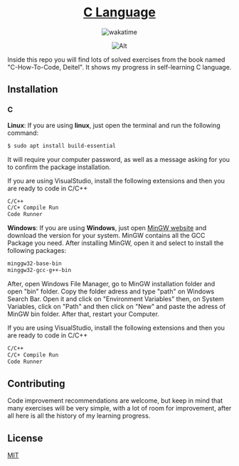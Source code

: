 <div align="center">
  
# [C Language](https://github.com/BrenoFariasdaSilva/C)

</div>

<p align="center">
  <img src="https://wakatime.com/badge/github/BrenoFariasdaSilva/C.svg" alt="wakatime" />
</p>

<div align="center">
  
![Alt](https://repobeats.axiom.co/api/embed/88270947fa3546fb97a716db5dcef7c9155c70eb.svg "Repobeats analytics image")

</div>

Inside this repo you will find lots of solved exercises from the book named "C-How-To-Code, Deitel". It shows my progress in self-learning C language.

## Installation

### C

**Linux**: If you are using **linux**, just open the terminal and run the following command: 

```bash
$ sudo apt install build-essential
```

It will require your computer password, as well as a message asking for you to confirm the package installation.

If you are using VisualStudio, install the following extensions and then you are ready to code in C/C++

```bash
C/C++
C/C+ Compile Run
Code Runner
```

**Windows**: If you are using **Windows**, just open [MinGW website](http://mingw-w64.org/doku.php/download) and download the version for your system. MinGW contains all the GCC Package you need.
After installing MinGW, open it and select to install the following packages:
```bash
minggw32-base-bin
minggw32-gcc-g++-bin
```
After, open Windows File Manager, go to MinGW installation folder and open "bin" folder. Copy the folder adress and type "path" on Windows Search Bar. Open it and click on "Environment Variables" then, on System Variables, click on "Path" and then click on "New" and paste the adress of MinGW bin folder. After that, restart your Computer.

If you are using VisualStudio, install the following extensions and then you are ready to code in C/C++

```bash
C/C++
C/C+ Compile Run
Code Runner
```

## Contributing
Code improvement recommendations are welcome, but keep in mind that many exercises will be very simple, with a lot of room for improvement, after all here is all the history of my learning progress.

## License
[MIT](https://choosealicense.com/licenses/mit/)
